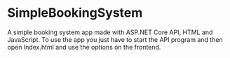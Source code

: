 # SimpleBookingSystem
 A simple booking system app made with ASP.NET Core API, HTML and JavaScript. To use the app you just have to start the API program and then open Index.html and use the options on the frontend.

